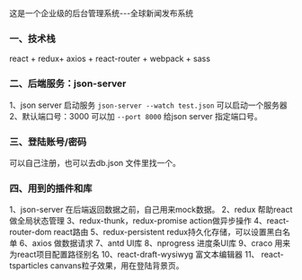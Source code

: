 

这是一个企业级的后台管理系统---全球新闻发布系统
### 一、技术栈
react + redux+ axios + react-router + webpack + sass

### 二、后端服务：json-server
1、json server 启动服务
`json-server --watch test.json`  可以启动一个服务器
2、默认端口号：3000
可以加 `--port 8000` 给json server 指定端口号。

### 三、登陆账号/密码
可以自己注册，也可以去db.json 文件里找一个。

### 四、用到的插件和库
1、json-server  在后端返回数据之前，自己用来mock数据。
2、redux   帮助react做全局状态管理
3、redux-thunk，redux-promise   action做异步操作
4、react-router-dom   react路由
5、redux-persistent   redux持久化存储，可以设置黑白名单
6、axios  做数据请求
7、antd   UI库
8、nprogress  进度条UI库
9、craco   用来为react项目配置路径别名
10、react-draft-wysiwyg  富文本编辑器
11、 react-tsparticles canvans粒子效果，用在登陆背景页。